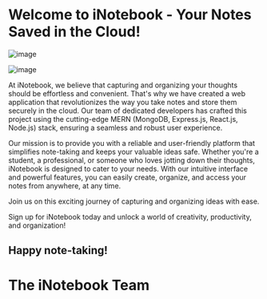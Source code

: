 # Welcome to iNotebook - Your Notes Saved in the Cloud! 

![image](https://github.com/mmuzammil196/INotebook_MERN_Stack_Application/assets/77389040/2b3744e8-f59c-46bd-bdcd-cd0d65d2eced)

![image](https://github.com/mmuzammil196/INotebook_MERN_Stack_Application/assets/77389040/c8662f69-3e3c-4dc0-a433-cb2297d30ee3)


At iNotebook, we believe that capturing and organizing your thoughts should be effortless and convenient. That's why we have created a web application that revolutionizes the way you take notes and store them securely in the cloud. Our team of dedicated developers has crafted this project using the cutting-edge MERN (MongoDB, Express.js, React.js, Node.js) stack, ensuring a seamless and robust user experience. 

Our mission is to provide you with a reliable and user-friendly platform that simplifies note-taking and keeps your valuable ideas safe. 
Whether you're a student, a professional, or someone who loves jotting down their thoughts, iNotebook is designed to cater to your needs. With our intuitive interface and powerful features, you can easily create, organize, and access your notes from anywhere, at any time. 

Join us on this exciting journey of capturing and organizing ideas with ease. 

Sign up for iNotebook today and unlock a world of creativity, productivity, and organization! 
## Happy note-taking! 
# The iNotebook Team
